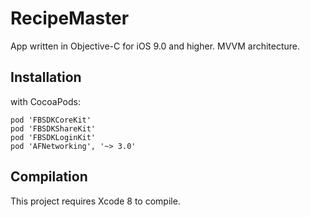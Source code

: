# RecipeMaster

App written in Objective-C for iOS 9.0 and higher. MVVM architecture.

## Installation 

with CocoaPods:
```
pod 'FBSDKCoreKit'
pod 'FBSDKShareKit'
pod 'FBSDKLoginKit'
pod 'AFNetworking', '~> 3.0'
```

## Compilation

This project requires Xcode 8 to compile.

